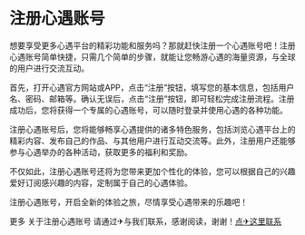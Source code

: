 # 注册心遇账号

想要享受更多心遇平台的精彩功能和服务吗？那就赶快注册一个心遇账号吧！注册心遇账号简单快捷，只需几个简单的步骤，就能让您畅游心遇的海量资源，与全球的用户进行交流互动。

首先，打开心遇官方网站或APP，点击“注册”按钮，填写您的基本信息，包括用户名、密码、邮箱等。确认无误后，点击“注册”按钮，即可轻松完成注册流程。注册成功后，您将获得一个专属的心遇账号，可以随时登录并使用心遇的各种功能。

注册心遇账号后，您将能够畅享心遇提供的诸多特色服务，包括浏览心遇平台上的精彩内容、发布自己的作品、与其他用户进行互动交流等。此外，注册用户还能够参与心遇举办的各种活动，获取更多的福利和奖励。

不仅如此，注册心遇账号还将为您带来更加个性化的体验，您可以根据自己的兴趣爱好订阅感兴趣的内容，定制属于自己的心遇体验。

注册心遇账号，开启全新的体验之旅，尽情享受心遇带来的乐趣吧！

更多 关于注册心遇账号 请通过✈与我们联系，感谢阅读，谢谢！[点✈这里联系](https://ss.k02.cc)